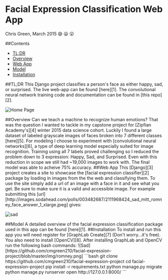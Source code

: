 # Facial Expression Classification Web App 

Chris Green, March 2015 :smile: :frowning: :open_mouth:

##Contents
* [TL;DR](#tldr)
* [Overview](#overview)
* [Web App](#app)
* [Model](#model)
* [Installation](#install)

<a name="tldr"/>
##TL;DR
This Django project classifies a person's face as either happy, sad, or surprised. The live web-app can be found [here][1]. The convolutional neural network training code and documentation can be found in [this repo][2].

![Home Page](https://github.com/cmgreen210/facial-expression-project/blob/master/img/page.png)

<a name="overview"/>
##Overview
Can we teach a machine to recognize human emotions? That was the question I wanted to tackle in my capstone project for [Zipfian Academy's][4] winter 2015 data science cohort. Luckily I found a large dataset of labeled grayscale images of faces broken into 7 different classes [here][5]. For modeling I choose to experiment with [convolutional neural networks][6], a type of deep learning model especially suited for image recognition. Training using all 7 labels proved challenging so I reduced the problem down to 3 expression: Happy, Sad, and Surprised. Even with this reduction in scope we still had ~19,000 images to work with. The final model was able to acheive 75% accuracy.

<a name="app"/>
##Web App
This [Django][3] project creates a site to showcase the [facial expression classifier][2] package by loading in images from the the web and classifying them. To use the site simply add a url of an image with a face in it and see what you get. Be sure to make sure it is a valid and accessible image. For example submitting this [url][http://images.sodahead.com/polls/003482687/2111968424_sad_mitt_romney_face_answer_1_xlarge.jpeg] gives:

![sad](https://github.com/cmgreen210/facial-expression-project/blob/master/img/romney.png)


<a name="model"/>
##Model
A detailed overview of the facial expression classification package used in this app can be found [here][1].

<a name="install"/>
##Installation
To install and run this app you will need register for [GraphLab Create][7] (Don't worry...it's free). You also need to install [OpenCV][8]. After installing GraphLab and OpenCV run the following bash commands:
![Sad][https://github.com/cmgreen210/facial-expression-project/blob/master/img/romney.png]
```bash
git clone https://github.com/cmgreen210/facial-expression-project
cd facial-expression-project
pip install -r requirements.txt
python manage.py migrate
python manage.py runserver
open http://127.0.0.1:8000/
```

[1]: http://www.fec.space "Web App"
[2]: https://github.com/cmgreen210/facial-expression-classifier "FEC Repo"
[3]: https://www.djangoproject.com/ "Django site"
[4]: http://www.zipfianacademy.com/ "Zipfian"
[5]: https://www.kaggle.com/c/challenges-in-representation-learning-facial-expression-recognition-challenge/data "Data"
[6]: http://en.wikipedia.org/wiki/Convolutional_neural_network "CNN"
[7]: https://dato.com/products/create/quick-start-guide.html "GraphLab"
[8]: http://www.opencv.org "OpenCV"
